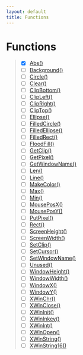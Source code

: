 ```yaml
---
layout: default
title: Functions
---
```


# Functions

> * [x] [Abs()](functions/abs.html)
> * [ ] [Background()](functions/background.html)
> * [ ] [Circle()](functions/circle.html)
> * [ ] [Clear()](functions/clear.html)
> * [ ] [ClipBottom()](functions/clipbottom.html)
> * [ ] [ClipLeft()](functions/clipleft.html)
> * [ ] [ClipRight()](functions/clipright.html)
> * [ ] [ClipTop()](functions/cliptop.html)
> * [ ] [Ellipse()](functions/ellipse.html)
> * [ ] [FilledCircle()](functions/filledcircle.html)
> * [ ] [FilledEllipse()](functions/filledellipse.html)
> * [ ] [FilledRect()](functions/filledrect.html)
> * [ ] [FloodFill()](functions/floodfill.html)
> * [ ] [GetClip()](functions/getclip.html)
> * [ ] [GetPixel()](functions/getpixel.html)
> * [ ] [GetWindowName()](functions/getwindowname.html)
> * [ ] [Len()](functions/len.html)
> * [ ] [Line()](functions/line.html)
> * [ ] [MakeColor()](functions/makecolor.html)
> * [ ] [Max()](functions/max.html)
> * [ ] [Min()](functions/min.html)
> * [ ] [MousePosX()](functions/mouseposx.html)
> * [ ] [MousePosY()](functions/mouseposy.html)
> * [ ] [PutPixel()](functions/putpixel.html)
> * [ ] [Rect()](functions/rect.html)
> * [ ] [ScreenHeight()](functions/screenheight.html)
> * [ ] [ScreenWidth()](functions/screenwidth.html)
> * [ ] [SetClip()](functions/setclip.html)
> * [ ] [SetCursor()](functions/setcursor.html)
> * [ ] [SetWindowName()](functions/setwindowname.html)
> * [ ] [Unused()](functions/unused.html)
> * [ ] [WindowHeight()](functions/windowheight.html)
> * [ ] [WindowWidth()](functions/windowwidth.html)
> * [ ] [WindowX()](functions/windowx.html)
> * [ ] [WindowY()](functions/windowy.html)
> * [ ] [XWinChr()](functions/xwinchr.html)
> * [ ] [XWinClose()](functions/xwinclose.html)
> * [ ] [XWinInit()](functions/xwininit.html)
> * [ ] [XWinInkey()](functions/xwininkey.html)
> * [ ] [XWinInt()](functions/xwinint.html)
> * [ ] [XWinOpen()](functions/xwinopen.html)
> * [ ] [XWinString()](functions/xwinstring.html)
> * [ ] [XWinString16()](functions/xwinstring16.html)
